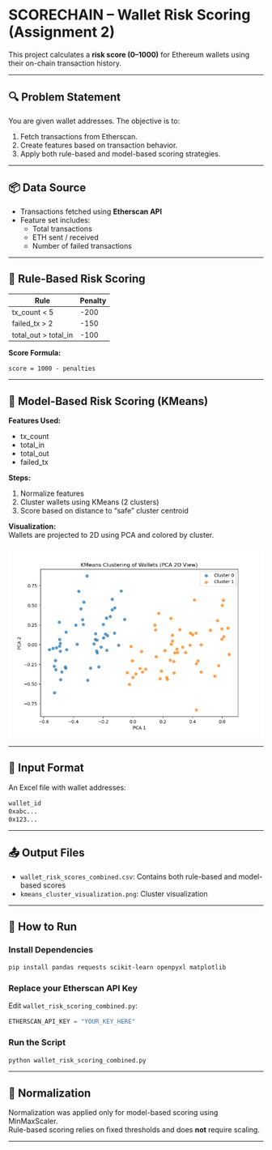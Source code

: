 # SCORECHAIN – Wallet Risk Scoring (Assignment 2)

This project calculates a **risk score (0–1000)** for Ethereum wallets using their on-chain transaction history.

---

## 🔍 Problem Statement

You are given wallet addresses. The objective is to:
1. Fetch transactions from Etherscan.
2. Create features based on transaction behavior.
3. Apply both rule-based and model-based scoring strategies.

---

## 📦 Data Source

- Transactions fetched using **Etherscan API**
- Feature set includes:
  - Total transactions
  - ETH sent / received
  - Number of failed transactions

---

## 🧠 Rule-Based Risk Scoring

| Rule                                 | Penalty  |
|--------------------------------------|----------|
| tx_count < 5                         | -200     |
| failed_tx > 2                        | -150     |
| total_out > total_in                | -100     |

**Score Formula:**  
```
score = 1000 - penalties
```

---

## 🤖 Model-Based Risk Scoring (KMeans)

**Features Used:**
- tx_count
- total_in
- total_out
- failed_tx

**Steps:**
1. Normalize features
2. Cluster wallets using KMeans (2 clusters)
3. Score based on distance to “safe” cluster centroid

**Visualization:**  
Wallets are projected to 2D using PCA and colored by cluster.

![KMeans Cluster](kmeans_cluster_visualization.png)

---

## 📁 Input Format

An Excel file with wallet addresses:
```
wallet_id
0xabc...
0x123...
```

---

## 📤 Output Files

- `wallet_risk_scores_combined.csv`: Contains both rule-based and model-based scores
- `kmeans_cluster_visualization.png`: Cluster visualization

---

## 🚀 How to Run

### Install Dependencies
```bash
pip install pandas requests scikit-learn openpyxl matplotlib
```

### Replace your Etherscan API Key
Edit `wallet_risk_scoring_combined.py`:
```python
ETHERSCAN_API_KEY = "YOUR_KEY_HERE"
```

### Run the Script
```bash
python wallet_risk_scoring_combined.py
```

---

## 🧪 Normalization

Normalization was applied only for model-based scoring using MinMaxScaler.  
Rule-based scoring relies on fixed thresholds and does **not** require scaling.

---


